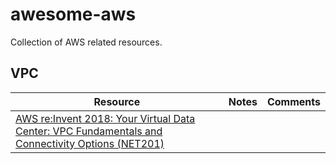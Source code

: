 # awesome-aws
Collection of AWS related resources.


## VPC

Resource|Notes|Comments
---|---|---
[AWS re:Invent 2018: Your Virtual Data Center: VPC Fundamentals and Connectivity Options (NET201)](https://www.youtube.com/watch?v=jZAvKgqlrjY)||